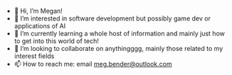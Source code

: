 - 👋 Hi, I’m Megan!
- 👀 I’m interested in software development but possibly game dev or applications of AI
- 🌱 I’m currently learning a whole host of information and mainly just how to get into this world of tech!
- 💞️ I’m looking to collaborate on anythingggg, mainly those related to my interest fields
- 📫 How to reach me: email meg.bender@outlook.com

<!---
meganbender/meganbender is a ✨ special ✨ repository because its `README.md` (this file) appears on your GitHub profile.
You can click the Preview link to take a look at your changes.
--->

